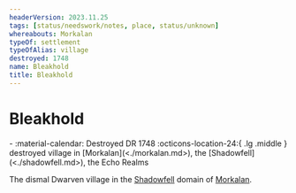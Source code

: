 ```yaml
---
headerVersion: 2023.11.25
tags: [status/needswork/notes, place, status/unknown]
whereabouts: Morkalan
typeOf: settlement
typeOfAlias: village
destroyed: 1748
name: Bleakhold
title: Bleakhold
---
```

# Bleakhold
<div class="grid cards ext-narrow-margin ext-one-column" markdown>
-  
   :material-calendar: Destroyed DR 1748  
    :octicons-location-24:{ .lg .middle } destroyed village in [Morkalan](<./morkalan.md>), the [Shadowfell](<./shadowfell.md>), the Echo Realms  
</div>


The dismal Dwarven village in the [Shadowfell](<./shadowfell.md>) domain of [Morkalan](<./morkalan.md>). 